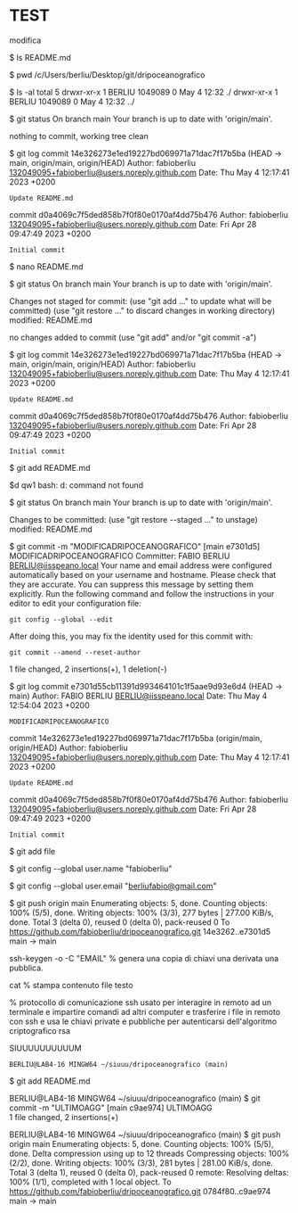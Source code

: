 # TEST

modifica

$ ls
README.md

$ pwd
/c/Users/berliu/Desktop/git/dripoceanografico

<!-- print working directory stampa il percoso -->

$ ls -al
total 5
drwxr-xr-x 1 BERLIU 1049089 0 May 4 12:32 ./
drwxr-xr-x 1 BERLIU 1049089 0 May 4 12:32 ../

$ git status
On branch main
Your branch is up to date with 'origin/main'.

nothing to commit, working tree clean

$ git log
commit 14e326273e1ed19227bd069971a71dac7f17b5ba (HEAD -> main, origin/main, origin/HEAD)
Author: fabioberliu <132049095+fabioberliu@users.noreply.github.com>
Date: Thu May 4 12:17:41 2023 +0200

    Update README.md

commit d0a4069c7f5ded858b7f0f80e0170af4dd75b476
Author: fabioberliu <132049095+fabioberliu@users.noreply.github.com>
Date: Fri Apr 28 09:47:49 2023 +0200

    Initial commit

$ nano README.md

$ git status
On branch main
Your branch is up to date with 'origin/main'.

Changes not staged for commit:
(use "git add <file>..." to update what will be committed)
(use "git restore <file>..." to discard changes in working directory)
modified: README.md

no changes added to commit (use "git add" and/or "git commit -a")

$ git log
commit 14e326273e1ed19227bd069971a71dac7f17b5ba (HEAD -> main, origin/main, origin/HEAD)
Author: fabioberliu <132049095+fabioberliu@users.noreply.github.com>
Date: Thu May 4 12:17:41 2023 +0200

    Update README.md

commit d0a4069c7f5ded858b7f0f80e0170af4dd75b476
Author: fabioberliu <132049095+fabioberliu@users.noreply.github.com>
Date: Fri Apr 28 09:47:49 2023 +0200

    Initial commit

$ git add README.md

$d qw1
bash: d: command not found

$ git status
On branch main
Your branch is up to date with 'origin/main'.

Changes to be committed:
(use "git restore --staged <file>..." to unstage)
modified: README.md

$ git commit -m "MODIFICADRIPOCEANOGRAFICO"
[main e7301d5] MODIFICADRIPOCEANOGRAFICO
Committer: FABIO BERLIU <BERLIU@iisspeano.local>
Your name and email address were configured automatically based
on your username and hostname. Please check that they are accurate.
You can suppress this message by setting them explicitly. Run the
following command and follow the instructions in your editor to edit
your configuration file:

    git config --global --edit

After doing this, you may fix the identity used for this commit with:

    git commit --amend --reset-author

1 file changed, 2 insertions(+), 1 deletion(-)

$ git log
commit e7301d55cb11391d993464101c1f5aae9d93e6d4 (HEAD -> main)
Author: FABIO BERLIU <BERLIU@iisspeano.local>
Date: Thu May 4 12:54:04 2023 +0200

    MODIFICADRIPOCEANOGRAFICO

commit 14e326273e1ed19227bd069971a71dac7f17b5ba (origin/main, origin/HEAD)
Author: fabioberliu <132049095+fabioberliu@users.noreply.github.com>
Date: Thu May 4 12:17:41 2023 +0200

    Update README.md

commit d0a4069c7f5ded858b7f0f80e0170af4dd75b476
Author: fabioberliu <132049095+fabioberliu@users.noreply.github.com>
Date: Fri Apr 28 09:47:49 2023 +0200

    Initial commit

$ git add file 
<!-- aggiunge file con modifiche allo stage in modo da poter committare -->

$ git config --global user.name "fabioberliu"

$ git config --global user.email "berliufabio@gmail.com"

$ git push origin main
Enumerating objects: 5, done.
Counting objects: 100% (5/5), done.
Writing objects: 100% (3/3), 277 bytes | 277.00 KiB/s, done.
Total 3 (delta 0), reused 0 (delta 0), pack-reused 0
To https://github.com/fabioberliu/dripoceanografico.git
14e3262..e7301d5 main -> main

ssh-keygen -o -C "EMAIL"
% genera una copia di chiavi una derivata una pubblica.

cat
% stampa contenuto file testo

% protocollo di comunicazione ssh usato per interagire in remoto ad un terminale e impartire comandi ad altri computer e trasferire i file in remoto con ssh e usa le chiavi private e pubbliche per autenticarsi dell'algoritmo criptografico rsa

SIUUUUUUUUUUM
    
    
    
    BERLIU@LAB4-16 MINGW64 ~/siuuu/dripoceanografico (main)
$ git add README.md 

BERLIU@LAB4-16 MINGW64 ~/siuuu/dripoceanografico (main)
$ git commit -m "ULTIMOAGG"
[main c9ae974] ULTIMOAGG        
 1 file changed, 2 insertions(+)

BERLIU@LAB4-16 MINGW64 ~/siuuu/dripoceanografico (main)
$ git push origin main
Enumerating objects: 5, done.
Counting objects: 100% (5/5), done.
Delta compression using up to 12 threads
Compressing objects: 100% (2/2), done.
Writing objects: 100% (3/3), 281 bytes | 281.00 KiB/s, done.
Total 3 (delta 1), reused 0 (delta 0), pack-reused 0
remote: Resolving deltas: 100% (1/1), completed with 1 local object.
To https://github.com/fabioberliu/dripoceanografico.git
   0784f80..c9ae974  main -> main
